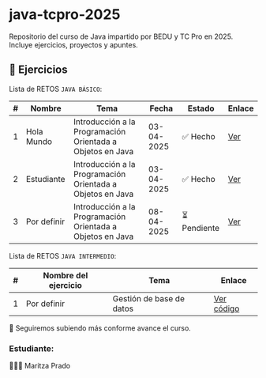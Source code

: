 # java-tcpro-2025
Repositorio del curso de Java impartido por BEDU y TC Pro en 2025. Incluye ejercicios, proyectos y apuntes.

## 📂 Ejercicios

Lista de RETOS `JAVA BÁSICO`:

| # | Nombre | Tema | Fecha | Estado | Enlace |
|---|--------|------|--------|--------|--------|
| 1 | Hola Mundo | Introducción a la Programación Orientada a Objetos en Java | 03-04-2025 | ✅ Hecho | [Ver](ejercicios/sesion-1/hola-mundo) |
| 2 | Estudiante | Introducción a la Programación Orientada a Objetos en Java | 03-04-2025 | ✅ Hecho | [Ver](ejercicios/sesion-1/Estudiante) |
| 3 | Por definir | Introducción a la Programación Orientada a Objetos en Java | 08-04-2025 | ⏳ Pendiente | [Ver](ejercicios/condicionales.java) |



Lista de RETOS `JAVA INTERMEDIO`:

| # | Nombre del ejercicio | Tema | Enlace |
|---|-----------------------|------|--------|
| 1 | Por definir            | Gestión de base de datos| [Ver código]() |




🚀 Seguiremos subiendo más conforme avance el curso.


### Estudiante:
👩🏻‍💻 Maritza Prado
